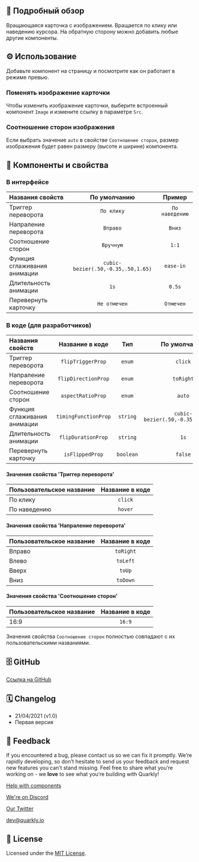 ## 📖 Подробный обзор

Вращающаяся карточка с изображением. Вращается по клику или наведению курсора.
На обратную сторону можно добавить любые другие компоненты.

## ⚙️ Использование

Добавьте компонент на страницу и посмотрите как он работает в режиме превью.

### Поменять изображение карточки

Чтобы изменить изображение карточки, выберите встроенный компонент `Image` и измените ссылку в параметре `Src`.

### Соотношение сторон изображения

Если выбрать значение `auto` в свойстве `Соотношение сторон`, размер изображения будет равен размеру (высоте и ширине) компонента.

## 🧩 Компоненты и свойства

### В интерфейсе

| Названия свойств             |            По умолчанию            |     Пример     |
| :--------------------------- | :--------------------------------: | :------------: |
| Триггер переворота           |             `По клику`             | `По наведению` |
| Напраление переворота        |              `Вправо`              |     `Вниз`     |
| Соотношение сторон           |             `Вручную`              |     `1:1`      |
| Функция сглаживания анимации | `cubic-bezier(.50,-0.35,.50,1.65)` |   `ease-in`    |
| Длительность анимации        |                `1s`                |     `0.5s`     |
| Перевернуть карточку         |            `Не отмечен`            |   `Отмечен`    |

### В коде (для разработчиков)

| Названия свойств             |   Название в коде    |    Тип    |            По умолчанию            |  Пример   |
| :--------------------------- | :------------------: | :-------: | :--------------------------------: | :-------: |
| Триггер переворота           |  `flipTriggerProp`   |  `enum`   |              `click`               |  `hover`  |
| Напраление переворота        | `flipDirectionProp`  |  `enum`   |             `toRight`              | `toDown`  |
| Соотношение сторон           |  `aspectRatioProp`   |  `enum`   |               `auto`               |   `1:1`   |
| Функция сглаживания анимации | `timingFunctionProp` | `string`  | `cubic-bezier(.50,-0.35,.50,1.65)` | `ease-in` |
| Длительность анимации        |  `flipDurationProp`  | `string`  |                `1s`                |  `0.5s`   |
| Перевернуть карточку         |   `isFlippedProp`    | `boolean` |              `false`               |  `true`   |

#### Значения свойства 'Триггер переворота'

| Пользовательское название | Название в коде |
| :------------------------ | :-------------: |
| По клику                  |     `click`     |
| По наведению              |     `hover`     |

#### Значения свойства 'Напраление переворота'

| Пользовательское название | Название в коде |
| :------------------------ | :-------------: |
| Вправо                    |    `toRight`    |
| Влево                     |    `toLeft`     |
| Вверх                     |     `toUp`      |
| Вниз                      |    `toDown`     |

#### Значения свойства 'Соотношение сторон'

| Пользовательское название | Название в коде |
| :------------------------ | :-------------: |
| 16:9                      |     `16:9`      |

Значения свойства `Соотношение сторон` полностью совпадают с их пользовательскими названиями.

## 🗄 GitHub

[Ссылка на GitHub](https://github.com/quarkly/community-kit/tree/master/src/CardFlip)

## 🗓 Changelog

-   21/04/2021 (v1.0)
-   Первая версия

## 📮 Feedback

If you encountered a bug, please contact us so we can fix it promptly. We’re rapidly developing, so don’t hesitate to send us your feedback and request new features you can’t stand missing. Feel free to share what you’re working on - we **love** to see what you’re building with Quarkly!

[Help with components](https://community.quarkly.io/c/requests/11)

[We're on Discord](https://discord.gg/f9KhSMGX)

[Our Twitter](https://twitter.com/quarklyapp)

[dev@quarkly.io](mailto:dev@quarkly.io)

## 📝 License

Licensed under the [MIT License](https://raw.githubusercontent.com/quarkly/community-kit/master/LICENSE).
